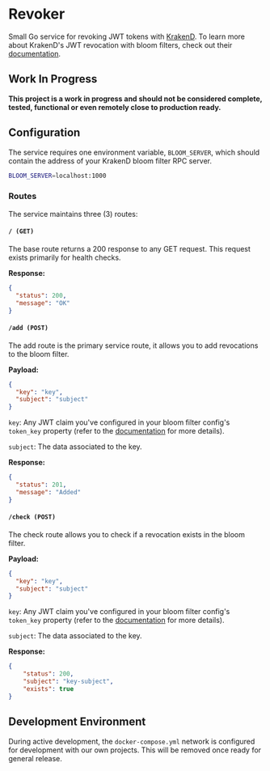 Revoker
=======

Small Go service for revoking JWT tokens with [KrakenD](https://www.krakend.io/). To learn more about KrakenD's JWT revocation with bloom filters, check out their [documentation](https://www.krakend.io/docs/authorization/revoking-tokens/).

## Work In Progress

**This project is a work in progress and should not be considered complete, tested, functional or even remotely close to production ready.**

## Configuration

The service requires one environment variable, `BLOOM_SERVER`, which should contain the address of your KrakenD bloom filter RPC server.

```bash
BLOOM_SERVER=localhost:1000
```

### Routes

The service maintains three (3) routes:

#### `/ (GET)`

The base route returns a 200 response to any GET request. This request exists primarily for health checks.

**Response:**

```json
{
  "status": 200,
  "message": "OK"
}
```

#### `/add (POST)`

The add route is the primary service route, it allows you to add revocations to the bloom filter.

**Payload:**

```json
{
  "key": "key",
  "subject": "subject"
}
```

`key`: Any JWT claim you've configured in your bloom filter config's `token_key` property (refer to the [documentation](https://www.krakend.io/docs/authorization/revoking-tokens/) for more details).

`subject`: The data associated to the key.

**Response:**

```json
{
  "status": 201,
  "message": "Added"
}
```


#### `/check (POST)`

The check route allows you to check if a revocation exists in the bloom filter.

**Payload:**

```json
{
  "key": "key",
  "subject": "subject"
}
```

`key`: Any JWT claim you've configured in your bloom filter config's `token_key` property (refer to the [documentation](https://www.krakend.io/docs/authorization/revoking-tokens/) for more details).

`subject`: The data associated to the key.

**Response:**

```json
{
    "status": 200,
    "subject": "key-subject",
    "exists": true
}
```

## Development Environment

During active development, the `docker-compose.yml` network is configured for development with our own projects. This will be removed once ready for general release.
